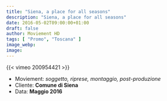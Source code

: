 ```yaml
---
title: "Siena, a place for all seasons"
description: "Siena, a place for all seasons"
date: 2016-05-02T09:00:00+01:00
draft: false
author: Moviement HD
tags: [ "Promo", "Toscana" ]
image_webp:
image:
---
```


{{< vimeo 200954421 >}}
<br>

- Moviement: *soggetto, riprese, montaggio, post-produzione*
- Cliente: **Comune di Siena**
- Data: **Maggio 2016**
